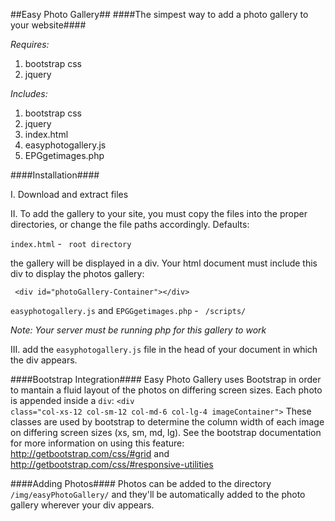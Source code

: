 ##Easy Photo Gallery##
####The simpest way to add a photo gallery to your website####

*Requires:*

1. bootstrap css
2. jquery

*Includes:*

1. bootstrap css
2. jquery
3. index.html
4. easyphotogallery.js
5. EPGgetimages.php

####Installation####

I. Download and extract files

II. To add the gallery to your site, you must copy the files into the proper directories, or change the file paths accordingly. 
Defaults:

<code>index.html</code> - <code> root directory </code>

the gallery will be displayed in a div. Your html document must include this div to display the photos gallery:

<code> &lt;div id="photoGallery-Container"&gt;&lt;/div&gt; </code>

<code>easyphotogallery.js</code> and <code>EPGGgetimages.php</code> - <code> /scripts/ </code>

*Note: Your server must be running php for this gallery to work*

III. add the <code>easyphotogallery.js</code> file in the head of your document in which the div appears.

####Bootstrap Integration####
Easy Photo Gallery uses Bootstrap in order to mantain a fluid layout of the photos on differing screen sizes. Each photo is 
appended inside a <code>div</code>: <code>&lt;div class="col-xs-12 col-sm-12 col-md-6 col-lg-4 imageContainer"&gt;</code> These
classes are used by bootstrap to determine the column width of each image on differing screen sizes (xs, sm, md, lg). See the 
bootstrap documentation for more information on using this feature: http://getbootstrap.com/css/#grid and http://getbootstrap.com/css/#responsive-utilities

####Adding Photos####
Photos can be added to the directory <code>/img/easyPhotoGallery/</code> and they'll be automatically added to the photo gallery wherever your div appears.
